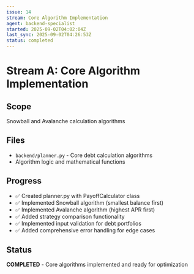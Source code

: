```yaml
---
issue: 14
stream: Core Algorithm Implementation
agent: backend-specialist
started: 2025-09-02T04:02:04Z
last_sync: 2025-09-02T04:26:53Z
status: completed
---
```


# Stream A: Core Algorithm Implementation

## Scope
Snowball and Avalanche calculation algorithms

## Files
- `backend/planner.py` - Core debt calculation algorithms
- Algorithm logic and mathematical functions

## Progress
- ✅ Created planner.py with PayoffCalculator class
- ✅ Implemented Snowball algorithm (smallest balance first)
- ✅ Implemented Avalanche algorithm (highest APR first)
- ✅ Added strategy comparison functionality
- ✅ Implemented input validation for debt portfolios
- ✅ Added comprehensive error handling for edge cases

## Status
**COMPLETED** - Core algorithms implemented and ready for optimization

<!-- SYNCED: 2025-09-02T04:26:53Z -->
